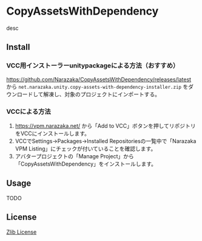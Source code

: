 # CopyAssetsWithDependency

desc

## Install

### VCC用インストーラーunitypackageによる方法（おすすめ）

https://github.com/Narazaka/CopyAssetsWithDependency/releases/latest から `net.narazaka.unity.copy-assets-with-dependency-installer.zip` をダウンロードして解凍し、対象のプロジェクトにインポートする。

### VCCによる方法

1. https://vpm.narazaka.net/ から「Add to VCC」ボタンを押してリポジトリをVCCにインストールします。
2. VCCでSettings→Packages→Installed Repositoriesの一覧中で「Narazaka VPM Listing」にチェックが付いていることを確認します。
3. アバタープロジェクトの「Manage Project」から「CopyAssetsWithDependency」をインストールします。

## Usage

TODO

## License

[Zlib License](LICENSE.txt)
